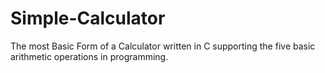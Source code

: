 # Simple-Calculator
The most Basic Form of a Calculator written in C supporting the five basic arithmetic operations in programming.
